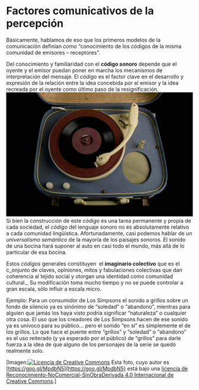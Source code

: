 # Factores comunicativos de la percepción

Básicamente, hablamos de eso que  los primeros modelos de la comunicación definían como “conocimiento de los códigos de la misma comunidad de emisores – receptores”.  


Del conocimiento y familiaridad con el **código sonoro** depende que el oyente y el emisor puedan poner en marcha los mecanismos de interpretación del mensaje. El _código_ es el factor clave en el desarrollo y expresión de la relación entre la idea concebida por el emisor y la idea recreada por el oyente como último paso de la resignificación. ![tocadiscos](img/Tocadiscos.jpg "tocadiscos")Si bien la construcción de este _código_ es una tarea permanente y propia de cada sociedad, el _código_ del lenguaje sonoro no es absolutamente relativo a cada comunidad lingüística. Afortunadamente, casi podemos hablar de _un universalismo semántico_ de la mayoría de los paisajes sonoros. El sonido de una bocina hará suponer al auto en casi todo el mundo, más allá de lo particular de esa bocina.


Estos _códigos_ generales constituyen  el **imaginario colectivo** que es el c_onjunto de claves, opiniones, mitos y fabulaciones colectivas que dan coherencia al tejido social y otorgan una identidad como comunidad cultural._ Su modificación toma mucho tiempo y  no se puede controlar a gran escala, sólo influir a escala micro.

Ejemplo: Para un consumidor de Los Simpsons el sonido a grillos sobre un fondo de silencio ya es sinónimo de “soledad” o “abandono”, mientras para alguien que jamás los haya visto podría significar “naturaleza” o cualquier otra cosa. El uso que los creadores de Los Simpsons hacen de ese sonido ya es unívoco para su público... pero el sonido “en sí” es simplemente el de los grillos. Lo que hace el puente entre “grillos” y “soledad” o “abandono” es el uso reiterado (y ya esperado por el público) de “grillos” para darle fuerza a la idea de que alguno de los personajes de la serie se quedó realmente solo.


\[Imagen:[![Licencia de Creative Commons](https://i.creativecommons.org/l/by-nc-nd/4.0/80x15.png)](http://creativecommons.org/licenses/by-nc-nd/4.0/) Esta foto, cuyo autor es [https://goo.gl/MpdbN5](https://goo.gl/MpdbN5) está bajo una [licencia de Reconocimiento-NoComercial-SinObraDerivada 4.0 Internacional de Creative Commons](http://creativecommons.org/licenses/by-nc-nd/4.0/).\]
